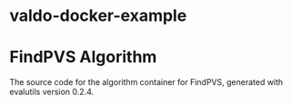 # valdo-docker-example

# FindPVS Algorithm

The source code for the algorithm container for
FindPVS, generated with
evalutils version 0.2.4.

